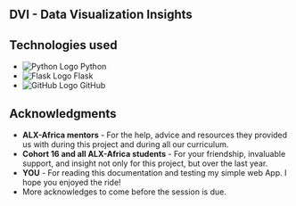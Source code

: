 ## DVI - Data Visualization Insights

## Technologies used
- ![Python Logo](https://www.python.org/static/img/python-logo.png) Python
- ![Flask Logo](https://flask.palletsprojects.com/en/2.1.x/_static/flask-icon.png) Flask
- ![GitHub Logo](https://github.githubassets.com/images/modules/logos_page/GitHub-Mark.png) GitHub

## Acknowledgments
- **ALX-Africa mentors** - For the help, advice and resources they provided us with during this project and during all our curriculum.
- **Cohort 16 and all ALX-Africa students** - For your friendship, invaluable support, and insight not only for this project, but over the last year.
- **YOU** - For reading this documentation and testing my simple web App. I hope you enjoyed the ride!
- More acknowledges to come before the session is due.

